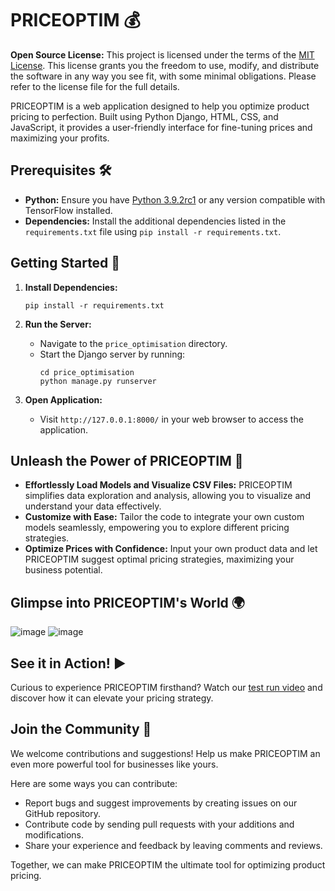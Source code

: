 # PRICEOPTIM 💰

**Open Source License:** This project is licensed under the terms of the [MIT License](https://opensource.org/licenses/MIT). This license grants you the freedom to use, modify, and distribute the software in any way you see fit, with some minimal obligations. Please refer to the license file for the full details.

PRICEOPTIM is a web application designed to help you optimize product pricing to perfection. Built using Python Django, HTML, CSS, and JavaScript, it provides a user-friendly interface for fine-tuning prices and maximizing your profits.

## Prerequisites 🛠️

- **Python:** Ensure you have [Python 3.9.2rc1](https://www.python.org/downloads/release/python-392rc1/) or any version compatible with TensorFlow installed.
- **Dependencies:** Install the additional dependencies listed in the `requirements.txt` file using `pip install -r requirements.txt`.

## Getting Started 🚀

1. **Install Dependencies:**
    ```
    pip install -r requirements.txt
    ```

2. **Run the Server:**

   - Navigate to the `price_optimisation` directory.
   - Start the Django server by running:
     ```
     cd price_optimisation
     python manage.py runserver
     ```

3. **Open Application:**

   - Visit `http://127.0.0.1:8000/` in your web browser to access the application.

## Unleash the Power of PRICEOPTIM 💪

- **Effortlessly Load Models and Visualize CSV Files:** PRICEOPTIM simplifies data exploration and analysis, allowing you to visualize and understand your data effectively.
- **Customize with Ease:** Tailor the code to integrate your own custom models seamlessly, empowering you to explore different pricing strategies.
- **Optimize Prices with Confidence:** Input your own product data and let PRICEOPTIM suggest optimal pricing strategies, maximizing your business potential.

## Glimpse into PRICEOPTIM's World 🌍
![image](https://github.com/AMN-D/PRICEOPTIM/assets/129135638/4795c0c1-6850-4542-8852-3e177b0a52bd)
![image](https://github.com/AMN-D/PRICEOPTIM/assets/129135638/744387ba-c9e8-477c-92de-a67afbaed454)

## See it in Action! ▶️

Curious to experience PRICEOPTIM firsthand? Watch our [test run video](https://youtu.be/BrKaOG4KR0M?si=Px6bqv4SUd5G4lC3) and discover how it can elevate your pricing strategy.

## Join the Community 🤝

We welcome contributions and suggestions! Help us make PRICEOPTIM an even more powerful tool for businesses like yours.

Here are some ways you can contribute:

- Report bugs and suggest improvements by creating issues on our GitHub repository.
- Contribute code by sending pull requests with your additions and modifications.
- Share your experience and feedback by leaving comments and reviews.

Together, we can make PRICEOPTIM the ultimate tool for optimizing product pricing.
